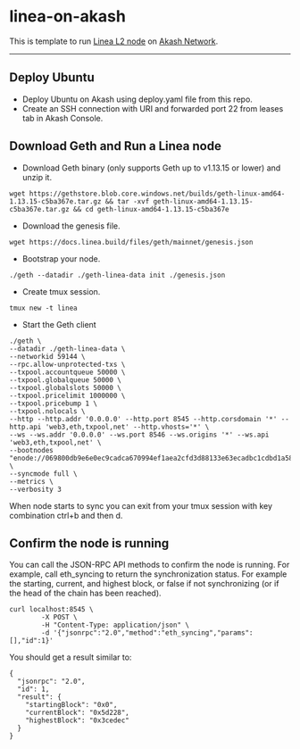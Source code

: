 # linea-on-akash

This is template to run [Linea L2 node](https://docs.linea.build/) on [Akash Network](https://akash.network/).

---

## Deploy Ubuntu

- Deploy Ubuntu on Akash using deploy.yaml file from this repo.
- Create an SSH connection with URI and forwarded port 22 from leases tab in Akash Console.

## Download Geth and Run a Linea node

- Download Geth binary (only supports Geth up to v1.13.15 or lower) and unzip it.
```
wget https://gethstore.blob.core.windows.net/builds/geth-linux-amd64-1.13.15-c5ba367e.tar.gz && tar -xvf geth-linux-amd64-1.13.15-c5ba367e.tar.gz && cd geth-linux-amd64-1.13.15-c5ba367e
```

- Download the genesis file.
```
wget https://docs.linea.build/files/geth/mainnet/genesis.json
```

- Bootstrap your node.
```
./geth --datadir ./geth-linea-data init ./genesis.json
```

- Create tmux session.
```
tmux new -t linea
```

- Start the Geth client
```
./geth \
--datadir ./geth-linea-data \
--networkid 59144 \
--rpc.allow-unprotected-txs \
--txpool.accountqueue 50000 \
--txpool.globalqueue 50000 \
--txpool.globalslots 50000 \
--txpool.pricelimit 1000000 \
--txpool.pricebump 1 \
--txpool.nolocals \
--http --http.addr '0.0.0.0' --http.port 8545 --http.corsdomain '*' --http.api 'web3,eth,txpool,net' --http.vhosts='*' \
--ws --ws.addr '0.0.0.0' --ws.port 8546 --ws.origins '*' --ws.api 'web3,eth,txpool,net' \
--bootnodes "enode://069800db9e6e0ec9cadca670994ef1aea2cfd3d88133e63ecadbc1cdbd1a5847b09838ee08d8b5f02a9c32ee13abeb4d4104bb5514e5322c9d7ee19f41ff3e51@3.132.73.210:31002,enode://a8e03a71eab12ec4b47bb6e19169d8e4dc7a58373a2476969bbe463f2dded6003037fa4dd5f71e15027f7fc8d7340956fbbefed67ddd116ac19a7f74da034b61@3.132.73.210:31003,enode://97706526cf79df9d930003644f9156805f6c8bd964fc79e083444f7014ce10c9bdd2c5049e63b58040dca1d4c82ebef970822198cf0714de830cff4111534ff1@18.223.198.165:31004,enode://24e1c654a801975a96b7f54ebd7452ab15777fc635c1db25bdbd4425fdb04e7f4768e9e838a87ab724320a765e41631d5d37758c933ad0e8668693558125c8aa@18.223.198.165:31000,enode://27010891d960f73d272a553f72b6336c6698db3ade98d631f09c764e57674a797be5ebc6829ddbb65ab564f439ebc75215d20aa98b6f351d12ea623e7d139ac3@3.132.73.210:31001,enode://228e1b8a4931e46f383e30721dac21fb8fb4e5e1b32c870e13b25478c82db3dc1cd9e7ceb93d302a766466b55638cc9c5cbfc43aa48fa41ced19baf365951f76@3.1.142.64:31002,enode://c22eb0d40fc3ad5ea710aeddea906567778166bfe18c157955e8c39b23a46c45db18a0fa2ba07f2b64c81178a8c796aec2a29151533920ead06fcdfc6d8d03c6@47.128.192.57:31004,enode://8ce733abe39fd7ae0a278b9893f85c1193c611a3886168690dd843435460f22cc4d61f9e8d0ace7f5905836a665319a31cccdaacdada2acc69972c382ecce7db@3.1.142.64:31003,enode://b7c1b2bed65a855f7a2104aac9a14674dfdf018fdac763415b373b29ce18cdb81d36328ba4e5c9f12629f3a50c3e8f9ee048f22dbdbe93a82813da89c6b81334@51.20.235.126:31004,enode://95270e0550848a72fb141cf27f1c4ea10714edde365b411dc0fa06c81c0f282ce155eb9fa472b6b8bb9ee98395eeaf4c5a7b02a01fe58b37ea98ba152eda4c37@13.50.94.193:31000,enode://72013391755f24f08567b932feeeec4c893c06e0b1fb480890c83bf87fd277ad86a5ab9cb586db9ae9970371a2f8cb0c96f6c9f69045abca0fb801db7f047138@51.20.235.126:31001" \
--syncmode full \
--metrics \
--verbosity 3
```
When node starts to sync you can exit from your tmux session with key combination ctrl+b and then d.

## Confirm the node is running
You can call the JSON-RPC API methods to confirm the node is running. For example, call eth_syncing to return the synchronization status. For example the starting, current, and highest block, or false if not synchronizing (or if the head of the chain has been reached).
```
curl localhost:8545 \
        -X POST \
        -H "Content-Type: application/json" \
        -d '{"jsonrpc":"2.0","method":"eth_syncing","params":[],"id":1}'
```
You should get a result similar to:
```
{
  "jsonrpc": "2.0",
  "id": 1,
  "result": {
    "startingBlock": "0x0",
    "currentBlock": "0x5d228",
    "highestBlock": "0x3cedec"
  }
}
```
